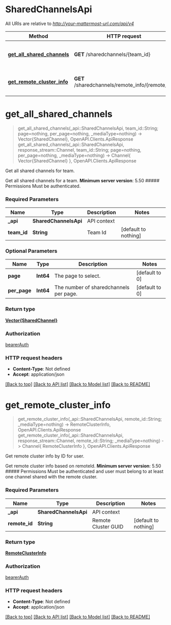 # SharedChannelsApi

All URIs are relative to *http://your-mattermost-url.com/api/v4*

Method | HTTP request | Description
------------- | ------------- | -------------
[**get_all_shared_channels**](SharedChannelsApi.md#get_all_shared_channels) | **GET** /sharedchannels/{team_id} | Get all shared channels for team.
[**get_remote_cluster_info**](SharedChannelsApi.md#get_remote_cluster_info) | **GET** /sharedchannels/remote_info/{remote_id} | Get remote cluster info by ID for user.


# **get_all_shared_channels**
> get_all_shared_channels(_api::SharedChannelsApi, team_id::String; page=nothing, per_page=nothing, _mediaType=nothing) -> Vector{SharedChannel}, OpenAPI.Clients.ApiResponse <br/>
> get_all_shared_channels(_api::SharedChannelsApi, response_stream::Channel, team_id::String; page=nothing, per_page=nothing, _mediaType=nothing) -> Channel{ Vector{SharedChannel} }, OpenAPI.Clients.ApiResponse

Get all shared channels for team.

Get all shared channels for a team.  __Minimum server version__: 5.50  ##### Permissions Must be authenticated. 

### Required Parameters

Name | Type | Description  | Notes
------------- | ------------- | ------------- | -------------
 **_api** | **SharedChannelsApi** | API context | 
**team_id** | **String**| Team Id | [default to nothing]

### Optional Parameters

Name | Type | Description  | Notes
------------- | ------------- | ------------- | -------------
 **page** | **Int64**| The page to select. | [default to 0]
 **per_page** | **Int64**| The number of sharedchannels per page. | [default to 0]

### Return type

[**Vector{SharedChannel}**](SharedChannel.md)

### Authorization

[bearerAuth](../README.md#bearerAuth)

### HTTP request headers

 - **Content-Type**: Not defined
 - **Accept**: application/json

[[Back to top]](#) [[Back to API list]](../README.md#api-endpoints) [[Back to Model list]](../README.md#models) [[Back to README]](../README.md)

# **get_remote_cluster_info**
> get_remote_cluster_info(_api::SharedChannelsApi, remote_id::String; _mediaType=nothing) -> RemoteClusterInfo, OpenAPI.Clients.ApiResponse <br/>
> get_remote_cluster_info(_api::SharedChannelsApi, response_stream::Channel, remote_id::String; _mediaType=nothing) -> Channel{ RemoteClusterInfo }, OpenAPI.Clients.ApiResponse

Get remote cluster info by ID for user.

Get remote cluster info based on remoteId.  __Minimum server version__: 5.50  ##### Permissions Must be authenticated and user must belong to at least one channel shared with the remote cluster. 

### Required Parameters

Name | Type | Description  | Notes
------------- | ------------- | ------------- | -------------
 **_api** | **SharedChannelsApi** | API context | 
**remote_id** | **String**| Remote Cluster GUID | [default to nothing]

### Return type

[**RemoteClusterInfo**](RemoteClusterInfo.md)

### Authorization

[bearerAuth](../README.md#bearerAuth)

### HTTP request headers

 - **Content-Type**: Not defined
 - **Accept**: application/json

[[Back to top]](#) [[Back to API list]](../README.md#api-endpoints) [[Back to Model list]](../README.md#models) [[Back to README]](../README.md)

